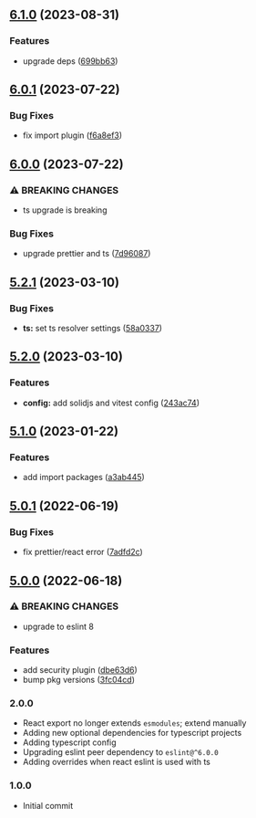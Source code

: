 ## [6.1.0](https://github.com/atomicpages/eslint-config/compare/v6.0.1...v6.1.0) (2023-08-31)

### Features

- upgrade deps
  ([699bb63](https://github.com/atomicpages/eslint-config/commit/699bb638fc3cb9d2f22b5584f5f09f7b6c4f44dd))

## [6.0.1](https://github.com/atomicpages/eslint-config/compare/v6.0.0...v6.0.1) (2023-07-22)

### Bug Fixes

- fix import plugin
  ([f6a8ef3](https://github.com/atomicpages/eslint-config/commit/f6a8ef3303717f93bfd071a379dfab334b3eda0d))

## [6.0.0](https://github.com/atomicpages/eslint-config/compare/v5.2.1...v6.0.0) (2023-07-22)

### ⚠ BREAKING CHANGES

- ts upgrade is breaking

### Bug Fixes

- upgrade prettier and ts
  ([7d96087](https://github.com/atomicpages/eslint-config/commit/7d960879e9360ee24f886c7fa7ccf129aa544dd9))

## [5.2.1](https://github.com/atomicpages/eslint-config/compare/v5.2.0...v5.2.1) (2023-03-10)

### Bug Fixes

- **ts:** set ts resolver settings
  ([58a0337](https://github.com/atomicpages/eslint-config/commit/58a0337739f352ed9631a16bec7cfeca62cf3a6e))

## [5.2.0](https://github.com/atomicpages/eslint-config/compare/v5.1.0...v5.2.0) (2023-03-10)

### Features

- **config:** add solidjs and vitest config
  ([243ac74](https://github.com/atomicpages/eslint-config/commit/243ac74c195cf670d72b543162735442b4f971d8))

## [5.1.0](https://github.com/atomicpages/eslint-config/compare/v5.0.1...v5.1.0) (2023-01-22)

### Features

- add import packages
  ([a3ab445](https://github.com/atomicpages/eslint-config/commit/a3ab445ba890cc960fb1a6d97283ceebc4e6b7b0))

## [5.0.1](https://github.com/atomicpages/eslint-config/compare/v5.0.0...v5.0.1) (2022-06-19)

### Bug Fixes

- fix prettier/react error
  ([7adfd2c](https://github.com/atomicpages/eslint-config/commit/7adfd2ced9ca033bc38d34eee9680b3d8dc05c19))

## [5.0.0](https://github.com/atomicpages/eslint-config/compare/v4.3.0...v5.0.0) (2022-06-18)

### ⚠ BREAKING CHANGES

- upgrade to eslint 8

### Features

- add security plugin
  ([dbe63d6](https://github.com/atomicpages/eslint-config/commit/dbe63d65f887f4232664300fd96b3abfed5c7988))
- bump pkg versions
  ([3fc04cd](https://github.com/atomicpages/eslint-config/commit/3fc04cd9dec007f4e72247864d498ac609407650))

### 2.0.0

- React export no longer extends `esmodules`; extend manually
- Adding new optional dependencies for typescript projects
- Adding typescript config
- Upgrading eslint peer dependency to `eslint@^6.0.0`
- Adding overrides when react eslint is used with ts

### 1.0.0

- Initial commit
